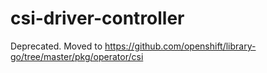# csi-driver-controller

Deprecated. Moved to https://github.com/openshift/library-go/tree/master/pkg/operator/csi
